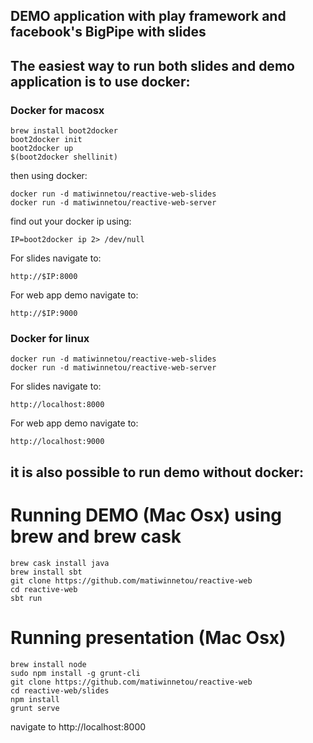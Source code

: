 ## DEMO application with play framework and facebook's BigPipe with slides

## The easiest way to run both slides and demo application is to use docker:

### Docker for macosx
```
brew install boot2docker
boot2docker init
boot2docker up
$(boot2docker shellinit)
```
then using docker:
```
docker run -d matiwinnetou/reactive-web-slides
docker run -d matiwinnetou/reactive-web-server
```

find out your docker ip using:
```
IP=boot2docker ip 2> /dev/null
```
For slides navigate to:
```
http://$IP:8000
```
For web app demo navigate to:
```
http://$IP:9000
```

### Docker for linux
```
docker run -d matiwinnetou/reactive-web-slides
docker run -d matiwinnetou/reactive-web-server
```

For slides navigate to:
```
http://localhost:8000
```
For web app demo navigate to:
```
http://localhost:9000
```

## it is also possible to run demo without docker:

# Running DEMO  (Mac Osx) using brew and brew cask
```
brew cask install java
brew install sbt
git clone https://github.com/matiwinnetou/reactive-web
cd reactive-web
sbt run
```

# Running presentation (Mac Osx)
```
brew install node
sudo npm install -g grunt-cli
git clone https://github.com/matiwinnetou/reactive-web
cd reactive-web/slides
npm install
grunt serve
```
navigate to http://localhost:8000
